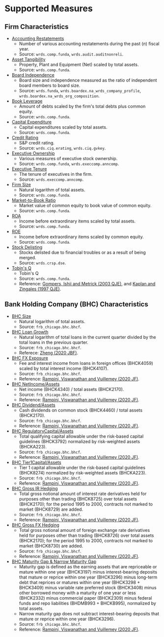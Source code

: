 # Supported Measures

## Firm Characteristics

* [Accounting Restatements](https://frds.io/measures/accounting_restatement)
    * Number of various accounting restatements during the past (*n*) fiscal year.
    * Source: `wrds.comp.funda`, `wrds.audit.auditnonreli`. 
* [Asset Tangibility](https://frds.io/measures/asset_tangibility) 
    * Property, Plant and Equipment (Net) scaled by total assets.
    * Source: `wrds.comp.funda`.
* [Board Independence](https://frds.io/measures/board_independence)
    * Board size and independence measured as the ratio of independent board members to board size.
    * Source: `wrds.funda`, `wrds.boardex.na_wrds_company_profile`, `wrds.boardex.na_wrds_org_composition`.
* [Book Leverage](https://frds.io/measures/book_leverage)
    * Amount of debts scaled by the firm's total debts plus common equity.
    * Source: `wrds.comp.funda`.
* [Capital Expenditure](https://frds.io/measures/capital_expenditure)
    * Capital expenditures scaled by total assets.
    * Source: `wrds.comp.funda`.
* [Credit Rating](https://frds.io/measures/credit_rating)
    * S&P credit rating.
    * Source: `wrds.ciq.erating`, `wrds.ciq.gvkey`.
* [Executive Ownership](https://frds.io/measures/executive_ownership)
    * Various measures of executive stock ownership.
    * Source: `wrds.comp.funda`, `wrds.execcomp.anncomp`.
* [Executive Tenure](https://frds.io/measures/executive_tenure)
    * The tenure of executives in the firm.
    * Source: `wrds.execcomp.anncomp`.
* [Firm Size](https://frds.io/measures/firm_size)
    * Natural logarithm of total assets.
    * Source: `wrds.comp.funda`.
* [Market-to-Book Ratio](https://frds.io/measures/market_to_book)
    * Market value of common equity to book value of common equity.
    * Source: `wrds.comp.funda`.
* [ROA](https://frds.io/measures/roa)
    * Income before extraordinary items scaled by total assets.
    * Source: `wrds.comp.funda`.
* [ROE](https://frds.io/measures/roe)
    * Income before extraordinary items scaled by common equity.
    * Source: `wrds.comp.funda`.
* [Stock Delisting](https://frds.io/measures/stock_delisting)
    * Stocks delisted due to financial troubles or as a result of being merged.
    * Source: `wrds.crsp.dse`.
* [Tobin's Q](https://frds.io/measures/tobin_q)
    * Tobin's Q
    * Source: `wrds.comp.funda`.
    * Reference: [Gompers, Ishii and Metrick (2003 QJE)](https://doi.org/10.1162/00335530360535162), and [Kaplan and Zingales (1997 QJE)](https://doi.org/10.1162/003355397555163).

## Bank Holding Company (BHC) Characteristics

* [BHC Size](https://frds.io/measures/bhc_size)
    * Natural logarithm of total assets.
    * Source: `frb_chicago.bhc.bhcf`.
* [BHC Loan Growth](https://frds.io/measures/bhc_loan_growth)
    * Natural logarithm of total loans in the current quarter divided by the total loans in the previous quarter.
    * Source: `frb_chicago.bhc.bhcf`.
    * Referece: [Zheng (2020 JBF)](https://doi.org/10.1016/j.jbankfin.2020.105900).
* [BHC FX Exposure](https://frds.io/measures/bhc_fx_exposure)
    * Fee and interest income from loans in foreign offices (BHCK4059) scaled by total interest income (BHCK4107).
    * Source: `frb_chicago.bhc.bhcf`.
    * Reference: [Rampini, Viswanathan and Vuillemey (2020 JF)](https://doi.org/10.1111/jofi.12868).
* [BHC NetIncome/Assets](https://frds.io/measures/bhc_netincome_to_assets)
    * Net income (BHCK4340) / total assets (BHCK2170).
    * Source: `frb_chicago.bhc.bhcf`.
    * Reference: [Rampini, Viswanathan and Vuillemey (2020 JF)](https://doi.org/10.1111/jofi.12868).
* [BHC Dividend/Assets](https://frds.io/measures/bhc_dividend_to_assets)
    * Cash dividends on common stock (BHCK4460) / total assets (BHCK2170).
    * Source: `frb_chicago.bhc.bhcf`.
    * Reference: [Rampini, Viswanathan and Vuillemey (2020 JF)](https://doi.org/10.1111/jofi.12868).
* [BHC RegulatoryCapital/Assets](https://frds.io/measures/bhc_regcap_to_assets)
    * Total qualifying capital allowable under the risk-based capital guidelines (BHCK3792) normalized by risk-weighted assets (BHCKA223).
    * Source: `frb_chicago.bhc.bhcf`.
    * Reference: [Rampini, Viswanathan and Vuillemey (2020 JF)](https://doi.org/10.1111/jofi.12868).
* [BHC Tier1Capital/Assets](https://frds.io/measures/bhc_tier1cap_to_assets)
    * Tier 1 capital allowable under the risk-based capital guidelines (BHCK8274) normalized by risk-weighted assets (BHCKA223).
    * Source: `frb_chicago.bhc.bhcf`.
    * Reference: [Rampini, Viswanathan and Vuillemey (2020 JF)](https://doi.org/10.1111/jofi.12868).
* [BHC Gross IR Hedging](https://frds.io/measures/bhc_gross_ir_hedging)
    * Total gross notional amount of interest rate derivatives held for purposes other than trading (BHCK8725) over total assets (BHCK2170); for the period 1995 to 2000, contracts not marked to market (BHCK8729) are added.
    * Source: `frb_chicago.bhc.bhcf`.
    * Reference: [Rampini, Viswanathan and Vuillemey (2020 JF)](https://doi.org/10.1111/jofi.12868).
* [BHC Gross FX Hedging](https://frds.io/measures/bhc_gross_fx_hedging)
    * Total gross notional amount of foreign exchange rate derivatives held for purposes other than trading (BHCK8726) over total assets (BHCK2170); for the period 1995 to 2000, contracts not marked to market (BHCK8730) are added.
    * Source: `frb_chicago.bhc.bhcf`.
    * Reference: [Rampini, Viswanathan and Vuillemey (2020 JF)](https://doi.org/10.1111/jofi.12868).
* [BHC Maturity Gap & Narrow Maturity Gap](https://frds.io/measures/bhc_maturity_gap)
    * Maturity gap is defined as the earning assets that are repriceable or mature within one year (BHCK3197) minus interest-bearing deposits that mature or reprice within one year (BHCK3296) minus long-term debt that reprices or matures within one year (BHCK3298 + BHCK3409) minus variable rate preferred stock (BHCK3408) minus other borrowed money with a maturity of one year or less (BHCK2332) minus commercial paper (BHCK2309) minus federal funds and repo liabilities (BHDMB993 + BHCKB995), normalized by total assets.
    * Narrow maturity gap does not subtract interest-bearing deposits that mature or reprice within one year (BHCK3296).
    * Source: `frb_chicago.bhc.bhcf`.
    * Reference: [Rampini, Viswanathan and Vuillemey (2020 JF)](https://doi.org/10.1111/jofi.12868).